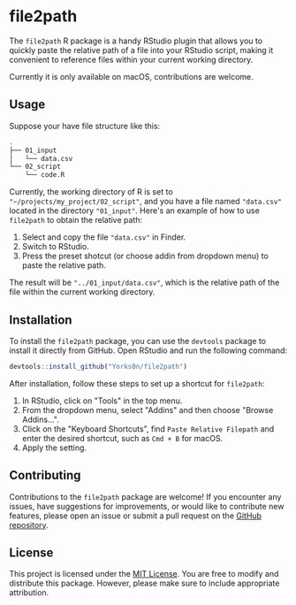 # file2path

The `file2path` R package is a handy RStudio plugin that allows you to quickly paste the relative path of a file into your RStudio script, making it convenient to reference files within your current working directory.

Currently it is only available on macOS, contributions are welcome.

## Usage

Suppose your have file structure like this:

```bash
.
├── 01_input
│   └── data.csv
└── 02_script
    └── code.R
```

Currently, the working directory of R is set to `"~/projects/my_project/02_script"`, and you have a file named `"data.csv"` located in the directory `"01_input"`. Here's an example of how to use `file2path` to obtain the relative path:

1. Select and copy the file  `"data.csv"` in Finder.
2. Switch to RStudio.
3. Press the preset shotcut (or choose addin from dropdown menu) to paste the relative path.

The result will be `"../01_input/data.csv"`, which is the relative path of the file within the current working directory.

## Installation

To install the `file2path` package, you can use the `devtools` package to install it directly from GitHub. Open RStudio and run the following command:

```R
devtools::install_github("Yorks0n/file2path")
```

After installation, follow these steps to set up a shortcut for `file2path`:

1. In RStudio, click on "Tools" in the top menu.
2. From the dropdown menu, select "Addins" and then choose "Browse Addins...".
3. Click on the "Keyboard Shortcuts", find `Paste Relative Filepath` and enter the desired shortcut, such as `Cmd + B` for macOS.
4. Apply the setting.

## Contributing

Contributions to the `file2path` package are welcome! If you encounter any issues, have suggestions for improvements, or would like to contribute new features, please open an issue or submit a pull request on the [GitHub repository](https://github.com/Yorks0n/file2path).

## License

This project is licensed under the [MIT License](https://opensource.org/licenses/MIT). You are free to modify and distribute this package. However, please make sure to include appropriate attribution.

